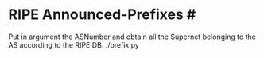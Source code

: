# RIPE Announced-Prefixes #

Put in argument the ASNumber and obtain all the Supernet belonging to the AS according to the RIPE DB.
./prefix.py <ASnumber>


